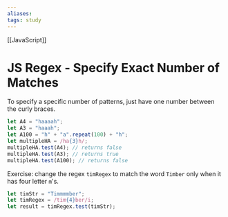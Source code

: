 ```yaml
---
aliases:
tags: study
---
```

[[JavaScript]]
# JS Regex - Specify Exact Number of Matches
To specify a specific number of patterns, just have one number between the curly braces.

```js
let A4 = "haaaah";
let A3 = "haaah";
let A100 = "h" + "a".repeat(100) + "h";
let multipleHA = /ha{3}h/;
multipleHA.test(A4); // returns false
multipleHA.test(A3); // returns true
multipleHA.test(A100); // returns false
```

Exercise: change the regex `timRegex` to match the word `Timber` only when it has four letter `m`'s.

```js
let timStr = "Timmmmber";
let timRegex = /tim{4}ber/i;
let result = timRegex.test(timStr);
```